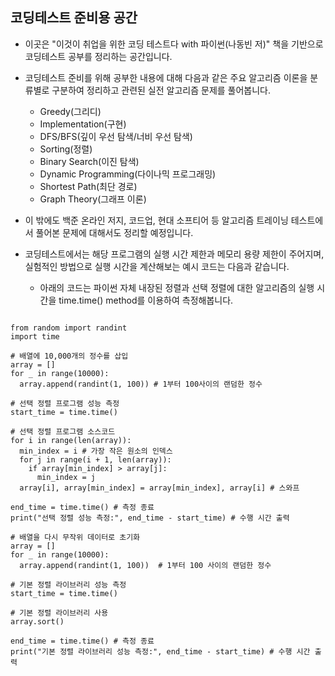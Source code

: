 코딩테스트 준비용 공간
--------------------
* 이곳은 "이것이 취업을 위한 코딩 테스트다 with 파이썬(나동빈 저)" 책을 기반으로 코딩테스트 공부를 정리하는 공간입니다.
  
* 코딩테스트 준비를 위해 공부한 내용에 대해 다음과 같은 주요 알고리즘 이론을 분류별로 구분하여 정리하고 관련된 실전 알고리즘 문제를 풀어봅니다.
  * Greedy(그리디)
  * Implementation(구현)
  * DFS/BFS(깊이 우선 탐색/너비 우선 탐색)
  * Sorting(정렬)
  * Binary Search(이진 탐색)
  * Dynamic Programming(다이나믹 프로그래밍)
  * Shortest Path(최단 경로)
  * Graph Theory(그래프 이론)

* 이 밖에도 백준 온라인 저지, 코드업, 현대 소프티어 등 알고리즘 트레이닝 테스트에서 풀어본 문제에 대해서도 정리할 예정입니다.

* 코딩테스트에서는 해당 프로그램의 실행 시간 제한과 메모리 용량 제한이 주어지며, 실험적인 방법으로 실행 시간을 계산해보는 예시 코드는 다음과 같습니다.
  * 아래의 코드는 파이썬 자체 내장된 정렬과 선택 정렬에 대한 알고리즘의 실행 시간을 time.time() method를 이용하여 측정해봅니다.
<pre>
<code>
from random import randint
import time

# 배열에 10,000개의 정수를 삽입
array = []
for _ in range(10000):
  array.append(randint(1, 100)) # 1부터 100사이의 랜덤한 정수

# 선택 정렬 프로그램 성능 측정
start_time = time.time()

# 선택 정렬 프로그램 소스코드
for i in range(len(array)):
  min_index = i # 가장 작은 원소의 인덱스
  for j in range(i + 1, len(array)):
    if array[min_index] > array[j]:
      min_index = j
  array[i], array[min_index] = array[min_index], array[i] # 스와프

end_time = time.time() # 측정 종료
print("선택 정렬 성능 측정:", end_time - start_time) # 수행 시간 출력

# 배열을 다시 무작위 데이터로 초기화
array = []
for _ in range(10000):
  array.append(randint(1, 100))  # 1부터 100 사이의 랜덤한 정수

# 기본 정렬 라이브러리 성능 측정
start_time = time.time()

# 기본 정렬 라이브러리 사용
array.sort()

end_time = time.time() # 측정 종료
print("기본 정렬 라이브러리 성능 측정:", end_time - start_time) # 수행 시간 출력
</code>
</pre>
